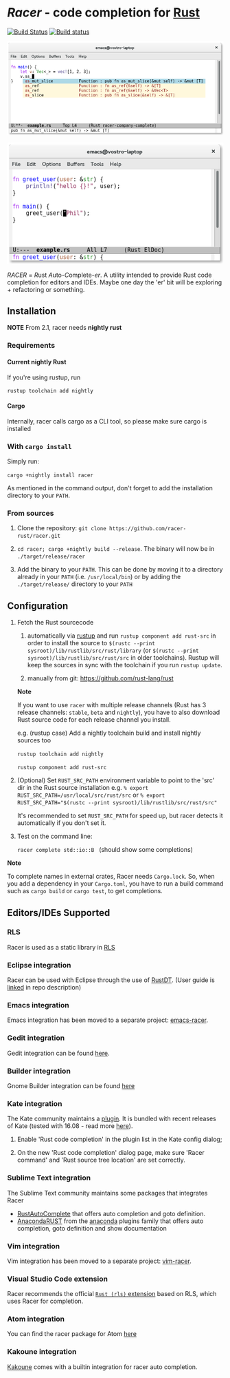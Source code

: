 # *Racer* - code completion for [Rust](http://www.rust-lang.org/)

[![Build Status](https://travis-ci.org/racer-rust/racer.svg?branch=master)](https://travis-ci.org/racer-rust/racer)
[![Build status](https://ci.appveyor.com/api/projects/status/hq51xvr5wpfcfqgt/branch/master?svg=true)](https://ci.appveyor.com/project/TedDriggs/racer-xr5g5/branch/master)


![racer completion screenshot](images/racer_completion.png)

![racer eldoc screenshot](images/racer_eldoc.png)

*RACER* = *R*ust *A*uto-*C*omplete-*er*. A utility intended to provide Rust code completion for editors and IDEs. Maybe one day the 'er' bit will be exploring + refactoring or something.

## Installation

**NOTE**
From 2.1, racer needs **nightly rust**

### Requirements

#### Current nightly Rust

If you're using rustup, run
```
rustup toolchain add nightly
```

#### Cargo
Internally, racer calls cargo as a CLI tool, so please make sure cargo is installed

### With `cargo install`

Simply run:

```cargo +nightly install racer```

As mentioned in the command output, don't forget to add the installation directory to your `PATH`.

### From sources

1. Clone the repository: ```git clone https://github.com/racer-rust/racer.git```

2. ```cd racer; cargo +nightly build --release```.  The binary will now be in ```./target/release/racer```

3. Add the binary to your `PATH`. This can be done by moving it to a directory already in your `PATH` (i.e. `/usr/local/bin`) or by adding the `./target/release/` directory to your `PATH`

## Configuration

1. Fetch the Rust sourcecode

    1. automatically via [rustup](https://www.rustup.rs/) and run `rustup component add rust-src` in order to install the source to `$(rustc --print sysroot)/lib/rustlib/src/rust/library` (or `$(rustc --print sysroot)/lib/rustlib/src/rust/src` in older toolchains). Rustup will keep the sources in sync with the toolchain if you run `rustup update`.

    2. manually from git: https://github.com/rust-lang/rust

    **Note**

     If you want to use `racer` with multiple release channels (Rust has 3 release channels: `stable`, `beta` and `nightly`), you have to also download Rust source code for each release channel you install.

    e.g. (rustup case) Add a nightly toolchain build and install nightly sources too

    `rustup toolchain add nightly`

    `rustup component add rust-src`

2. (Optional) Set `RUST_SRC_PATH` environment variable to point to the 'src' dir in the Rust source installation
   e.g. `% export RUST_SRC_PATH=/usr/local/src/rust/src` or `% export RUST_SRC_PATH="$(rustc --print sysroot)/lib/rustlib/src/rust/src"`

   It's recommended to set `RUST_SRC_PATH` for speed up, but racer detects it automatically if you don't set it.

3. Test on the command line:

   `racer complete std::io::B `  (should show some completions)

**Note**

To complete names in external crates, Racer needs `Cargo.lock`.
So, when you add a dependency in your `Cargo.toml`, you have to run a build command
such as `cargo build` or `cargo test`, to get completions.

## Editors/IDEs Supported

### RLS

Racer is used as a static library in [RLS](https://github.com/rust-lang-nursery/rls)

### Eclipse integration

Racer can be used with Eclipse through the use of [RustDT](https://github.com/RustDT/RustDT). (User guide is [linked](http://rustdt.github.io/) in repo description)

### Emacs integration

Emacs integration has been moved to a separate project: [emacs-racer](https://github.com/racer-rust/emacs-racer).

### Gedit integration

Gedit integration can be found [here](https://github.com/isamert/gracer).

### Builder integration

Gnome Builder integration can be found [here](https://github.com/deikatsuo/bracer)

### Kate integration

The Kate community maintains a [plugin](https://cgit.kde.org/kate.git/tree/addons/rustcompletion). It is bundled with recent releases of Kate (tested with 16.08 - read more [here](https://blogs.kde.org/2015/05/22/updates-kates-rust-plugin-syntax-highlighting-and-rust-source-mime-type)).

1. Enable 'Rust code completion' in the plugin list in the Kate config dialog;

2. On the new 'Rust code completion' dialog page, make sure 'Racer command' and 'Rust source tree location' are set correctly.

### Sublime Text integration

The Sublime Text community maintains some packages that integrates Racer
* [RustAutoComplete](https://github.com/defuz/RustAutoComplete) that offers auto completion and goto definition.
* [AnacondaRUST](https://github.com/DamnWidget/anaconda_rust) from the [anaconda](http://github.com/DamnWidget/anaconda) plugins family that offers auto completion, goto definition and show documentation

### Vim integration

Vim integration has been moved to a separate project: [vim-racer](https://github.com/racer-rust/vim-racer).

### Visual Studio Code extension

Racer recommends the official [`Rust (rls)` extension](https://github.com/rust-lang-nursery/rls-vscode) based on RLS, which uses Racer for completion.

### Atom integration

You can find the racer package for Atom [here](https://atom.io/packages/autocomplete-racer)

### Kakoune integration

[Kakoune](https://github.com/mawww/kakoune) comes with a builtin integration for racer auto completion.
